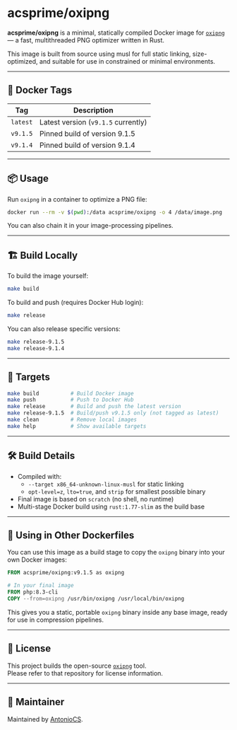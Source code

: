 # acsprime/oxipng

**acsprime/oxipng** is a minimal, statically compiled Docker image for [`oxipng`](https://github.com/shssoichiro/oxipng) — a fast, multithreaded PNG optimizer written in Rust.

This image is built from source using musl for full static linking, size-optimized, and suitable for use in constrained or minimal environments.

---

## 🐳 Docker Tags

| Tag         | Description                        |
|-------------|------------------------------------|
| `latest`    | Latest version (`v9.1.5` currently) |
| `v9.1.5`    | Pinned build of version 9.1.5       |
| `v9.1.4`    | Pinned build of version 9.1.4       |

---

## 📦 Usage

Run `oxipng` in a container to optimize a PNG file:

```bash
docker run --rm -v $(pwd):/data acsprime/oxipng -o 4 /data/image.png
```

You can also chain it in your image-processing pipelines.

---

## 🏗️ Build Locally

To build the image yourself:

```bash
make build
```

To build and push (requires Docker Hub login):

```bash
make release
```

You can also release specific versions:

```bash
make release-9.1.5
make release-9.1.4
```

---

## 🧰 Targets

```bash
make build          # Build Docker image
make push           # Push to Docker Hub
make release        # Build and push the latest version
make release-9.1.5  # Build/push v9.1.5 only (not tagged as latest)
make clean          # Remove local images
make help           # Show available targets
```

---

## 🛠️ Build Details

- Compiled with:
    - `--target x86_64-unknown-linux-musl` for static linking
    - `opt-level=z`, `lto=true`, and `strip` for smallest possible binary
- Final image is based on `scratch` (no shell, no runtime)
- Multi-stage Docker build using `rust:1.77-slim` as the build base

---

## 📁 Using in Other Dockerfiles

You can use this image as a build stage to copy the `oxipng` binary into your own Docker images:

```dockerfile
FROM acsprime/oxipng:v9.1.5 as oxipng

# In your final image
FROM php:8.3-cli
COPY --from=oxipng /usr/bin/oxipng /usr/local/bin/oxipng
```

This gives you a static, portable `oxipng` binary inside any base image, ready for use in compression pipelines.


---


## 📄 License

This project builds the open-source [`oxipng`](https://github.com/shssoichiro/oxipng) tool.  
Please refer to that repository for license information.

---

## 👤 Maintainer

Maintained by [AntonioCS](https://github.com/antoniocs).

